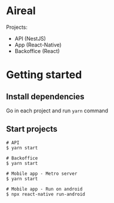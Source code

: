 # Aireal

Projects:

- API (NestJS)
- App (React-Native)
- Backoffice (React)

# Getting started

## Install dependencies

Go in each project and run `yarn` command

## Start projects

```
# API
$ yarn start

# Backoffice
$ yarn start

# Mobile app - Metro server
$ yarn start

# Mobile app - Run on android
$ npx react-native run-android
```
